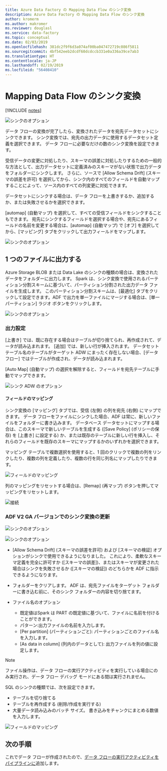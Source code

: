 ```yaml
---
title: Azure Data Factory の Mapping Data Flow のシンク変換
description: Azure Data Factory の Mapping Data Flow のシンク変換
author: kromerm
ms.author: makromer
ms.reviewer: douglasl
ms.service: data-factory
ms.topic: conceptual
ms.date: 02/03/2019
ms.openlocfilehash: 381dc2f9f6d3a074af00ba047472719c086f5811
ms.sourcegitcommit: 4bf542eeb2dcdf60dcdccb331e0a336a39ce7ab3
ms.translationtype: HT
ms.contentlocale: ja-JP
ms.lasthandoff: 02/19/2019
ms.locfileid: "56408410"
---
```

# <a name="mapping-data-flow-sink-transformation"></a>Mapping Data Flow のシンク変換

[!INCLUDE [notes](../../includes/data-factory-data-flow-preview.md)]

![シンクのオプション](media/data-flow/windows1.png "シンク 1")

データ フローの変換が完了したら、変換されたデータを宛先データセットにシンクできます。 シンク変換では、宛先の出力データに使用するデータセット定義を選択できます。 データ フローに必要なだけの数のシンク変換を設定できます。

受信データの変更に対処したり、スキーマの誤差に対処したりするための一般的な方法として、出力データセットに定義済みのスキーマがない状態で出力データをフォルダーにシンクします。 さらに、ソースで [Allow Schema Drift] (スキーマの誤差を許可) を選択してから、シンク内のすべてのフィールドを自動マップすることによって、ソース内のすべての列変更に対処できます。

データセットにシンクする場合は、データ フローを上書きするか、追加するか、または失敗させるかを選択できます。

[automap] (自動マップ) を選択して、すべての受信フィールドをシンクすることもできます。 宛先にシンクするフィールドを選択する場合や、宛先にあるフィールドの名前を変更する場合は、[automap] (自動マップ) で [オフ] を選択してから、[マッピング] タブをクリックして出力フィールドをマップします。

![シンクのオプション](media/data-flow/sink2.png "シンク 2")

## <a name="output-to-one-file"></a>1 つのファイルに出力する
Azure Storage BLOB または Data Lake のシンクの種類の場合は、変換されたデータをフォルダーに出力します。 Spark は、シンク変換で使用されるパーティション分割スキームに基づいて、パーティション分割された出力データ ファイルを生成します。 このパーティション分割スキームは、[最適化] タブをクリックして設定できます。ADF で出力を単一ファイルにマージする場合は、[単一パーティション] ラジオ ボタンをクリックします。

![シンクのオプション](media/data-flow/opt001.png "シンクのオプション")

### <a name="output-settings"></a>出力設定

[上書き] では、既に存在する場合はテーブルが切り捨てられ、再作成されて、データが読み込まれます。 [追加] では、新しい行が挿入されます。 データセット テーブル名のテーブルがターゲット ADW にまったく存在しない場合、[データ フロー] ではテーブルが作成され、データが読み込まれます。

[Auto Map] (自動マップ) の選択を解除すると、フィールドを宛先テーブルに手動でマップできます。

![シンク ADW のオプション](media/data-flow/adw2.png "ADW シンク")

#### <a name="field-mapping"></a>フィールドのマッピング

シンク変換の [マッピング] タブでは、受信 (左側) の列を宛先 (右側) にマップできます。 データ フローをファイルにシンクした場合、ADF は常に、新しいファイルをフォルダーに書き込みます。 データベース データセットにマップする場合は、このスキーマで新しいテーブルを生成する ([Save Policy] (ポリシーの保存) を [上書き] に設定する) か、または既存のテーブルに新しい行を挿入し、それらのフィールドを既存のスキーマにマップするかのいずれかを選択できます。

マッピング テーブルで複数選択を使用すると、1 回のクリックで複数の列をリンクしたり、複数の列を定義したり、複数の行を同じ列名にマップしたりできます。

![フィールドのマッピング](media/data-flow/multi1.png "複数のオプション")

列のマッピングをリセットする場合は、[Remap] (再マップ) ボタンを押してマッピングをリセットします。

![接続](media/data-flow/maxcon.png "Connections")

### <a name="updates-to-sink-transformation-for-adf-v2-ga-version"></a>ADF V2 GA バージョンでのシンク変換の更新

![シンクのオプション](media/data-flow/sink1.png "シンク 1")

![シンクのオプション](media/data-flow/sink2.png "シンク")

* [Allow Schema Drift] (スキーマの誤差を許可) および [スキーマの検証] オプションがシンクで使用できるようになりました。 これにより、柔軟なスキーマ定義を完全に許可すか ([スキーマの誤差])、またはスキーマが変更された場合はシンクを失敗させるか ([スキーマの検証]) のどちらかを ADF に指示できるようになります。

* フォルダーをクリアします。 ADF は、宛先ファイルをターゲット フォルダーに書き込む前に、そのシンク フォルダーの内容を切り捨てます。

* ファイル名のオプション

   * 既定値はSpark は PART の既定値に基づいて、ファイルに名前を付けることができます。
   * パターン:出力ファイルの名前を入力します。
   * [Per partition] (パーティションごと): パーティションごとのファイル名を入力します。
   * [As data in column] (列内のデータとして): 出力ファイルを列の値に設定します。

> [!NOTE]
> ファイル操作は、データ フローの実行アクティビティを実行している場合にのみ実行され、データ フロー デバッグ モードにある間は実行されません。

SQL のシンクの種類では、次を設定できます。

* テーブルを切り捨てる
* テーブルを再作成する (削除/作成を実行する)
* 大量データ読み込みのバッチ サイズ。 書き込みをチャンクにまとめる数値を入力します。

![フィールドのマッピング](media/data-flow/sql001.png "SQL のオプション")

## <a name="next-steps"></a>次の手順

これでデータ フローが作成されたので、[データ フローの実行アクティビティをパイプラインに](https://docs.microsoft.com/azure/data-factory/concepts-data-flow-overview)追加します。
